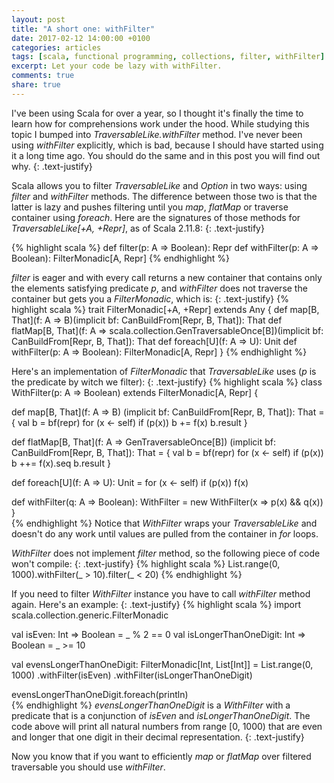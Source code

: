 ```yaml
---
layout: post
title: "A short one: withFilter"
date: 2017-02-12 14:00:00 +0100
categories: articles
tags: [scala, functional programming, collections, filter, withFilter]
excerpt: Let your code be lazy with withFilter.
comments: true
share: true
---
```


I've been using Scala for over a year, so I thought it's finally the time to learn how for comprehensions work under the hood.
While studying this topic I bumped into *TraversableLike.withFilter* method.
I've never been using *withFilter* explicitly, which is bad, because I should have started using it a long time ago.
You should do the same and in this post you will find out why.
{: .text-justify}

Scala allows you to filter *TraversableLike* and *Option* in two ways: using *filter* and *withFilter* methods.
The difference between those two is that the latter is lazy and pushes filtering until you *map*, *flatMap* or traverse container using *foreach*.
Here are the signatures of those methods for *TraversableLike[+A, +Repr]*, as of Scala 2.11.8:
{: .text-justify}

{% highlight scala %}
def filter(p: A => Boolean): Repr
def withFilter(p: A => Boolean): FilterMonadic[A, Repr]
{% endhighlight %}

*filter* is eager and with every call returns a new container that contains only the elements satisfying predicate *p*, and *withFilter* does not traverse the container but gets you a *FilterMonadic*, which is:
{: .text-justify}
{% highlight scala %}
trait FilterMonadic[+A, +Repr] extends Any {
  def map[B, That](f: A => B)(implicit bf: CanBuildFrom[Repr, B, That]): That
  def flatMap[B, That](f: A => scala.collection.GenTraversableOnce[B])(implicit bf: CanBuildFrom[Repr, B, That]): That
  def foreach[U](f: A => U): Unit
  def withFilter(p: A => Boolean): FilterMonadic[A, Repr]
}
{% endhighlight %}

Here's an implementation of *FilterMonadic* that *TraversableLike* uses (*p* is the predicate by witch we filter):
{: .text-justify}
{% highlight scala %}
class WithFilter(p: A => Boolean) extends FilterMonadic[A, Repr] {

  def map[B, That](f: A => B)
      (implicit bf: CanBuildFrom[Repr, B, That]): That = {
    val b = bf(repr)
    for (x <- self)
      if (p(x)) b += f(x)
    b.result
  }

  def flatMap[B, That](f: A => GenTraversableOnce[B])
      (implicit bf: CanBuildFrom[Repr, B, That]): That = {
    val b = bf(repr)
    for (x <- self)
      if (p(x)) b ++= f(x).seq
    b.result
   }

   def foreach[U](f: A => U): Unit =
     for (x <- self)
       if (p(x)) f(x)

   def withFilter(q: A => Boolean): WithFilter =
     new WithFilter(x => p(x) && q(x))
}      
{% endhighlight %}
Notice that *WithFilter* wraps your *TraversableLike* and doesn't do any work until values are pulled from the container in *for* loops.

*WithFilter* does not implement *filter* method, so the following piece of code won't compile:
{: .text-justify}
{% highlight scala %}
List.range(0, 1000).withFilter(_ > 10).filter(_ < 20)
{% endhighlight %}

If you need to filter *WithFilter* instance you have to call *withFilter* method again.
Here's an example:
{: .text-justify}
{% highlight scala %}
import scala.collection.generic.FilterMonadic

val isEven: Int => Boolean = _ % 2 == 0
val isLongerThanOneDigit: Int => Boolean = _ >= 10

val evensLongerThanOneDigit: FilterMonadic[Int, List[Int]] =
  List.range(0, 1000)
    .withFilter(isEven)
    .withFilter(isLongerThanOneDigit)

evensLongerThanOneDigit.foreach(println)    
{% endhighlight %}
*evensLongerThanOneDigit* is a *WithFilter* with a predicate that is a conjunction of *isEven* and *isLongerThanOneDigit*.
The code above will print all natural numbers from range [0, 1000) that are even and longer that one digit in their decimal representation.
{: .text-justify}

Now you know that if you want to efficiently *map* or *flatMap* over filtered traversable you should use *withFilter*.
